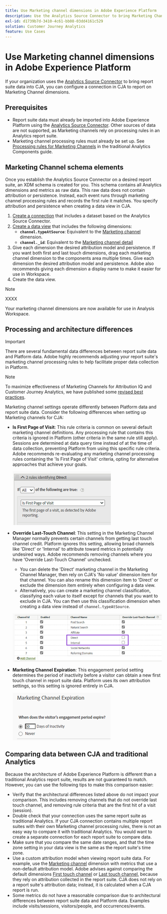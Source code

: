 ```yaml
---
title: Use Marketing channel dimensions in Adobe Experience Platform
description: Use the Analytics Source Connector to bring Marketing Channel processing rules into Adobe Experience Platform.
exl-id: d1739b7d-3410-4c61-bb08-03dd4161c529
solution: Customer Journey Analytics
feature: Use Cases
---
```

# Use Marketing channel dimensions in Adobe Experience Platform

If your organization uses the [Analytics Source Connector](https://experienceleague.adobe.com/docs/experience-platform/sources/connectors/adobe-applications/analytics.html) to bring report suite data into CJA, you can configure a connection in CJA to report on Marketing Channel dimensions.

## Prerequisites

* Report suite data must already be imported into Adobe Experience Platform using the [Analytics Source Connector](https://experienceleague.adobe.com/docs/experience-platform/sources/connectors/adobe-applications/analytics.html). Other sources of data are not supported, as Marketing channels rely on processing rules in an Analytics report suite.
* Marketing channel processing rules must already be set up. See [Processing rules for Marketing Channels](https://experienceleague.adobe.com/docs/analytics/components/marketing-channels/c-rules.html) in the traditional Analytics Components guide.

## Marketing Channel schema elements

Once you establish the Analytics Source Connector on a desired report suite, an XDM schema is created for you. This schema contains all Analytics dimensions and metrics as raw data. This raw data does not contain attribution or persistence. Instead, each event runs through marketing channel processing rules and records the first rule it matches. You specify attribution and persistence when creating a data view in CJA.

1. [Create a connection](/help/connections/create-connection.md) that includes a dataset based on the Analytics Source Connector.
2. [Create a data view](/help/data-views/create-dataview.md) that includes the following dimensions:
   * **`channel.typeAtSource`**: Equivalent to the [Marketing channel](https://experienceleague.adobe.com/docs/analytics/components/dimensions/marketing-channel.html) dimension.
   * **`channel._id`**: Equivalent to the [Marketing channel detail](https://experienceleague.adobe.com/docs/analytics/components/dimensions/marketing-detail.html)
3. Give each dimension the desired attribution model and persistence. If you want both first and last touch dimensions, drag each marketing channel dimension to the components area multiple times. Give each dimension the desired attribution model and persistence. Adobe also recommends giving each dimension a display name to make it easier for use in Workspace.
4. Create the data view.

>[!NOTE]
>
>XXXX

Your marketing channel dimensions are now available for use in Analysis Workspace.

## Processing and architecture differences

>[!IMPORTANT]
>
>There are several fundamental data differences between report suite data and Platform data. Adobe highly recommends adjusting your report suite's marketing channel processing rules to help facilitate proper data collection in Platform.

>[!NOTE]
>
>To maximize effectiveness of Marketing Channels for Attribution IQ and Customer Journey Analytics, we have published some [revised best practices](https://experienceleague.adobe.com/docs/analytics/components/marketing-channels/mchannel-best-practices.html).

Marketing channel settings operate differently between Platform data and report suite data. Consider the following differences when setting up Marketing channels for CJA:

* **Is First Page of Visit**: This rule criteria is common on several default marketing channel definitions. Any processing rule that contains this criteria is ignored in Platform (other criteria in the same rule still apply). Sessions are determined at data query time instead of at the time of data collection, preventing Platform from using this specific rule criteria. Adobe recommends re-evaluating any marketing channel processing rules containing the 'Is First Page of Visit' criteria, opting for alternative approaches that achieve your goals.
   
   ![First page of visit](assets/first-page-of-visit.png)

* **Override Last-Touch Channel**: This setting in the Marketing Channel Manager normally prevents certain channels from getting last touch channel credit. Platform ignores this setting, allowing broad channels like 'Direct' or 'Internal' to attribute toward metrics in potentially undesired ways. Adobe recommends removing channels where you have 'Override Last-Touch Channel' unchecked.
  * You can delete the 'Direct' marketing channel in the Marketing Channel Manager, then rely on CJA's 'No value' dimension item for that channel. You can also rename this dimension item to 'Direct' or exclude the dimension item entirely when configuring a data view.
  * Alternatively, you can create a marketing channel classification, classifying each value to itself except for channels that you want to exclude in CJA. You can then use this classification dimension when creating a data view instead of `channel.typeAtSource`.

   ![Override last touch channel](assets/override-last-touch-channel.png)

* **Marketing Channel Expiration**: This engagement period setting determines the period of inactivity before a visitor can obtain a new first touch channel in report suite data. Platform uses its own attribution settings, so this setting is ignored entirely in CJA.

   ![Marketing channel expiration](assets/marketing-channel-expiration.png)

## Comparing data between CJA and traditional Analytics

Because the architecture of Adobe Experience Platform is different than a traditional Analytics report suite, results are not guaranteed to match. However, you can use the following tips to make this comparison easier:

* Verify that the architectural differences listed above do not impact your comparison. This includes removing channels that do not override last touch channel, and removing rule criteria that are the first hit of a visit (session).
* Double check that your connection uses the same report suite as traditional Analytics. If your CJA connection contains multiple report suites with their own Marketing channel processing rules, there is not an easy way to compare it with traditional Analytics. You would want to create a separate connection for each report suite to compare data.
* Make sure that you compare the same date ranges, and that the time zone setting in your data view is the same as the report suite's time zone.
* Use a custom attribution model when viewing report suite data. For example, use the [Marketing channel](https://experienceleague.adobe.com/docs/analytics/components/dimensions/marketing-channel.html) dimension with metrics that use a non-default attribution model. Adobe advises against comparing the default dimensions [First touch channel](https://experienceleague.adobe.com/docs/analytics/components/dimensions/first-touch-channel.html) or [Last touch channel](https://experienceleague.adobe.com/docs/analytics/components/dimensions/last-touch-channel.html), because they rely on attribution collected in the report suite. CJA does not rely on a report suite's attribution data; instead, it is calculated when a CJA report is run.
* Some metrics do not have a reasonable comparison due to architectural differences between report suite data and Platform data. Examples include visits/sessions, visitors/people, and occurrences/events.
